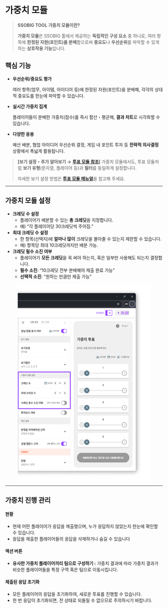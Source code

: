 # 가중치 모듈

> **SSOBIG TOOL 가중치 모듈이란?**
>
> **가중치 모듈**은 SSOBIG 툴에서 제공하는 **독립적인 구성 요소** 중 하나로, 여러 항목에 **한정된 자원(포인트)을 분배**함으로써 **중요도**나 **우선순위**를 파악할 수 있게 하는 **상호작용 기능**입니다.

## 핵심 기능

*   **우선순위/중요도 평가**

    여러 항목(업무, 아이템, 아이디어 등)에 한정된 자원(포인트)을 분배해, 각각의 상대적 중요도를 한눈에 파악할 수 있습니다.
*   **실시간 가중치 집계**

    플레이어들이 분배한 가중치(점수)를 즉시 합산・평균해, **결과 차트**로 시각화할 수 있습니다.
*   **다양한 응용**

    예산 배분, 협업 아이디어 우선순위 결정, 게임 내 포인트 투자 등 **전략적 의사결정** 상황에서 폭넓게 활용됩니다.

> **\[보기 설정・추가 알아보기 →** [**투표 모듈 참조**](undefined-1.md#undefined-2)**]** 가중치 모듈에서도, 투표 모듈처럼 **보기 유형**(문자열, 플레이어 등)과 **필터**를 동일하게 설정합니다.
>
> 자세한 보기 설정 방법은 [**투표 모듈 매뉴얼**](undefined-1.md)을 참고해 주세요.

***

## 가중치 모듈 설정

* **크레딧 수 설정**
  * 플레이어가 배분할 수 있는 **총 크레딧**을 지정합니다.
  * 예) “각 플레이어당 30크레딧씩 주어짐.”
* **최대 크레딧 수 설정**
  * 한 항목(선택지)에 **얼마나 많이** 크레딧을 몰아줄 수 있는지 제한할 수 있습니다.
  * 예) 항목당 최대 10크레딧까지만 배분 가능.
* **크레딧 필수 소진 여부**
  * 플레이어가 **모든 크레딧**을 꼭 써야 하는지, 혹은 일부만 사용해도 되는지 결정합니다.
  * **필수 소진**: “10크레딧 전부 분배해야 제출 완료 가능”
  * **선택적 소진**: “원하는 만큼만 제출 가능”



<figure><img src="../.gitbook/assets/가중치 1.png" alt=""><figcaption></figcaption></figure>

***

## 가중치 진행 관리

#### **현황**

* 현재 어떤 플레이어가 응답을 제출했으며, 누가 응답하지 않았는지 한눈에 확인할 수 있습니다.
* 응답을 제출한 플레이어들의 응답을 삭제하거나 숨길 수 있습니다

#### **액션 버튼**

* **유사한 가중치 플레이어끼리 팀으로 구성하기 :** 가중치 결과에 따라 가중치 결과가 비슷한 플레이어들을 특정 구역 혹은 팀으로 이동시킵니다.

#### **제출된 응답 초기화**

* 모든 플레이어의 응답을 초기화하여, 새로운 투표를 진행할 수 있습니다.
* 한 번 응답이 초기화되면, 전 상태로 되돌릴 수 없으므로 주의하시기 바랍니다.
